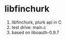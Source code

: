 libfinchurk
===========

1. libfinchurk, plurk api in C
2. test drive: main.c
3. based on liboauth-0.9.7
